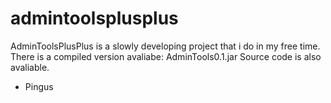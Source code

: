 # admintoolsplusplus
AdminToolsPlusPlus is a slowly developing project that i do in my free time.
There is a compiled version avaliabe: AdminTools0.1.jar
Source code is also avaliable.

- Pingus
